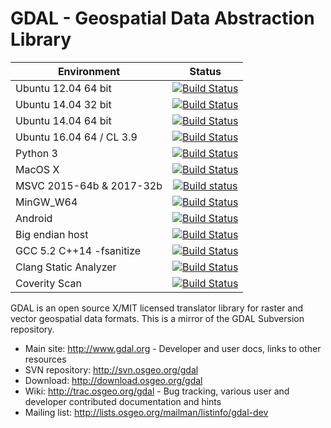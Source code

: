GDAL - Geospatial Data Abstraction Library
====

| Environment              | Status        |
| ------------------------ |:-------------:|
| Ubuntu 12.04 64 bit      | [![Build Status](http://badges.herokuapp.com/travis/OSGeo/gdal?branch=trunk&env=BUILD_NAME=precise_clang&label=precise_clang)](https://travis-ci.org/OSGeo/gdal) |
| Ubuntu 14.04 32 bit      | [![Build Status](http://badges.herokuapp.com/travis/OSGeo/gdal?branch=trunk&env=BUILD_NAME=trusty_32bit&label=trusty_32bit)](https://travis-ci.org/OSGeo/gdal) |
| Ubuntu 14.04 64 bit      | [![Build Status](http://badges.herokuapp.com/travis/OSGeo/gdal?branch=trunk&env=BUILD_NAME=trusty_clang&label=trusty_clang)](https://travis-ci.org/OSGeo/gdal) |
| Ubuntu 16.04 64 / CL 3.9 | [![Build Status](http://badges.herokuapp.com/travis/OSGeo/gdal?branch=trunk&env=BUILD_NAME=ubuntu_1604&label=ubuntu_1604)](https://travis-ci.org/OSGeo/gdal) |
| Python 3                 | [![Build Status](http://badges.herokuapp.com/travis/OSGeo/gdal?branch=trunk&env=BUILD_NAME=python3&label=python3)](https://travis-ci.org/OSGeo/gdal) |
| MacOS X                  | [![Build Status](http://badges.herokuapp.com/travis/OSGeo/gdal?branch=trunk&env=BUILD_NAME=osx&label=osx)](https://travis-ci.org/OSGeo/gdal) |
| MSVC 2015-64b & 2017-32b | [![Build status](https://ci.appveyor.com/api/projects/status/jtwx0pcr0y01i17p/branch/trunk?svg=true)](https://ci.appveyor.com/project/OSGeo/gdal) |
| MinGW_W64                | [![Build Status](http://badges.herokuapp.com/travis/OSGeo/gdal?branch=trunk&env=BUILD_NAME=mingw_w64&label=mingw_w64)](https://travis-ci.org/OSGeo/gdal) |
| Android                  | [![Build Status](http://badges.herokuapp.com/travis/OSGeo/gdal?branch=trunk&env=BUILD_NAME=android&label=android)](https://travis-ci.org/OSGeo/gdal) |
| Big endian host          | [![Build Status](http://badges.herokuapp.com/travis/OSGeo/gdal?branch=trunk&env=BUILD_NAME=big_endian&label=big_endian)](https://travis-ci.org/OSGeo/gdal) |
| GCC 5.2 C++14 -fsanitize | [![Build Status](http://badges.herokuapp.com/travis/OSGeo/gdal?branch=trunk&env=BUILD_NAME=gcc52_stdcpp14_sanitize&label=gcc52_stdcpp14_sanitize)](https://travis-ci.org/OSGeo/gdal) |
| Clang Static Analyzer    | [![Build Status](https://travis-ci.org/rouault/gdal_coverage.svg?branch=trunk_clang_static_analyzer)](https://travis-ci.org/rouault/gdal_coverage) |
| Coverity Scan            | [![Build Status](https://scan.coverity.com/projects/749/badge.svg?flat=1)](https://scan.coverity.com/projects/gdal) |

GDAL is an open source X/MIT licensed translator library for raster and vector geospatial data formats. This is a mirror of the GDAL Subversion repository.

* Main site: http://www.gdal.org - Developer and user docs, links to other resources
* SVN repository: http://svn.osgeo.org/gdal
* Download: http://download.osgeo.org/gdal
* Wiki: http://trac.osgeo.org/gdal - Bug tracking, various user and developer contributed documentation and hints
* Mailing list: http://lists.osgeo.org/mailman/listinfo/gdal-dev

